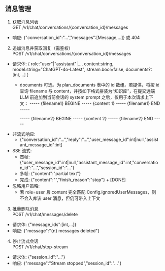 ## 消息管理

1) 获取消息列表  
GET /v1/chat/conversations/{conversation_id}/messages
- 响应: {"conversation_id":"...","messages":[Message,...]} 或 404

2) 追加消息并获取回复（需鉴权）  
POST /v1/chat/conversations/{conversation_id}/messages
- 请求体: { role:"user"|"assistant"|..., content:string, model:string="ChatGPT-4o-Latest", stream:bool=false, documents?: [int,...] }
  - documents 可选。为 plan_documents 表中的 id 数组。若提供，将按 id 查询 filename 与 content，并按如下格式拼装为“知识库”，在提交远端 LLM 前追加到当前会话的 system prompt 之后，仅用于本次请求上下文：
    ----- {filename1} BEGINE -----
    {content 1}
    ----- {filename1} END -----

    ----- {filename2} BEGINE -----
    {content 2}
    ----- {filename2} END -----
- 非流式响应:
  - {"conversation_id":"...","reply":"...","user_message_id":int|null,"assistant_message_id":int}
- SSE 流式:
  - 首帧: {"user_message_id":int|null,"assistant_message_id":int,"conversation_id":"...","session_id":"..."}
  - 多帧: {"content":"partial text"}
  - 完成: {"content":"","finish_reason":"stop"} + [DONE]
- 忽略用户策略:
  - 若 role=user 且 content 完全匹配 Config.ignoredUserMessages，则不会入库该 user 消息，但仍可带入上下文

3) 批量删除消息  
POST /v1/chat/messages/delete
- 请求体: {"message_ids":[int,...]}
- 响应: {"message":"{n} messages deleted"}

4) 停止流式会话  
POST /v1/chat/stop-stream
- 请求体: {"session_id":"..."}
- 响应: {"message":"Stream stopped","session_id":"..."}